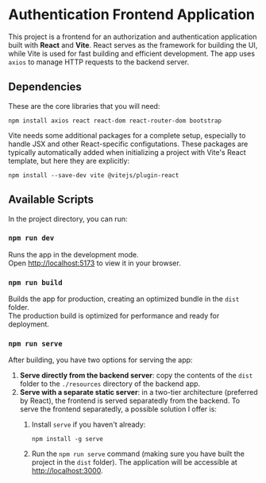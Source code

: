 # Authentication Frontend Application

This project is a frontend for an authorization and authentication 
application built with **React** and **Vite**. 
React serves as the framework for building the UI, while Vite is 
used for fast building and efficient development. 
The app uses `axios` to manage HTTP requests to the backend server. 

## Dependencies
These are the core libraries that you will need: 
```
npm install axios react react-dom react-router-dom bootstrap
```

Vite needs some additional packages for a complete setup, especially 
to handle JSX and other React-specific configutations. These 
packages are typically automatically added when initializing a project with Vite's React template, but here they are explicitly: 
```
npm install --save-dev vite @vitejs/plugin-react
```
## Available Scripts

In the project directory, you can run:

### `npm run dev`

Runs the app in the development mode.\
Open [http://localhost:5173](http://localhost:5173) to view it in your browser.

### `npm run build`

Builds the app for production, creating an optimized bundle in the `dist` folder.\
The production build is optimized for performance and ready for 
deployment. 

### `npm run serve`
After building, you have two options for serving the app: 
1. **Serve directly from the backend server**: copy the contents of the `dist` folder to the `./resources` directory of the backend app. 
2. **Serve with a separate static server**: in a two-tier architecture (preferred by React), the frontend is served separatedly from the backend. 
To serve the frontend separatedly, a possible solution I offer is: 
    1. Install `serve` if you haven't already: 

        ``` 
        npm install -g serve 
        ```

    2. Run the `npm run serve` command (making sure you have built the project in the `dist` folder). 
The application will be accessible at [http://localhost:3000](http://localhost:3000). 

